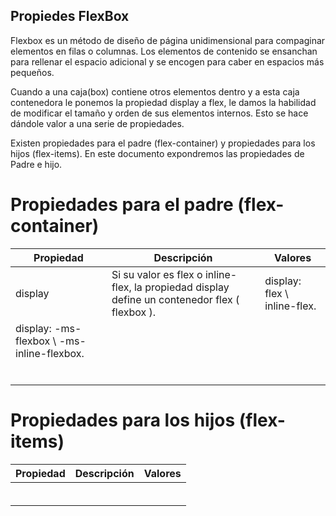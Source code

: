 ## Propiedes FlexBox

Flexbox es un método de diseño de página unidimensional para compaginar elementos en filas o columnas. Los elementos de contenido se ensanchan para rellenar el espacio adicional y se encogen para caber en espacios más pequeños. 

Cuando a una caja(box) contiene otros elementos dentro y a esta caja contenedora le ponemos la propiedad display a flex, le damos la habilidad de modificar el tamaño y orden de sus elementos internos. Esto se hace dándole valor a una serie de propiedades. 

Existen propiedades para el padre (flex-container) y propiedades para los hijos (flex-items). En este documento expondremos las propiedades de Padre e hijo.

# Propiedades para el padre (flex-container) 


| Propiedad | Descripción | Valores |
|---|---|---|
| display | Si su valor es flex o inline-flex, la propiedad display define un contenedor flex ( flexbox ).  | display: flex \  inline-flex.
display: -ms-flexbox \ -ms-inline-flexbox.  |
|   |   |   |
|   |   |   |
|   |   |   |
|   |   |   |
|   |   |   |
|   |   |   |

# Propiedades para los hijos (flex-items)

| Propiedad | Descripción | Valores |
|---|---|---|
|   |   |   |
|   |   |   |
|   |   |   |
|   |   |   |
|   |   |   |
|   |   |   |
